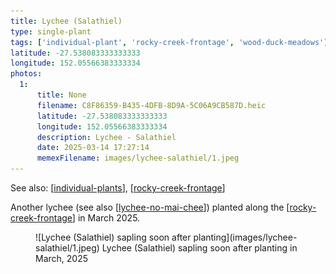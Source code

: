 ```yaml
---
title: Lychee (Salathiel)
type: single-plant
tags: ['individual-plant', 'rocky-creek-frontage', 'wood-duck-meadows']
latitude: -27.538083333333333
longitude: 152.05566383333334
photos:
  1:
      title: None
      filename: C8F86359-B435-4DFB-8D9A-5C06A9CB587D.heic
      latitude: -27.538083333333333
      longitude: 152.05566383333334
      description: Lychee - Salathiel
      date: 2025-03-14 17:27:14
      memexFilename: images/lychee-salathiel/1.jpeg
---
```


See also: [[individual-plants]], [[rocky-creek-frontage]]

Another lychee (see also [[lychee-no-mai-chee]]) planted along the [[rocky-creek-frontage]] in March 2025.

<figure markdown>
![Lychee (Salathiel) sapling soon after planting](images/lychee-salathiel/1.jpeg)
<caption>Lychee (Salathiel) sapling soon after planting in March, 2025</caption>
</figure>

[//begin]: # "Autogenerated link references for markdown compatibility"
[individual-plants]: individual-plants "Individual plants"
[rocky-creek-frontage]: ../rocky-creek-frontage "Rocky Creek Frontage"
[lychee-no-mai-chee]: lychee-no-mai-chee "Lychee (No Mai Chee)"
[//end]: # "Autogenerated link references"
